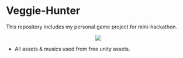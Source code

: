 # Veggie-Hunter
This repository includes my personal game project for mini-hackathon.

<p align="center">
  <img src="https://github.com/boranim/Veggie-Hunter/blob/main/VeggieHunter-gif.gif">
</p>

* All assets & musics used from free unity assets.
